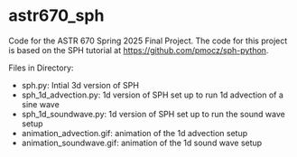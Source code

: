 # astr670_sph
Code for the ASTR 670 Spring 2025 Final Project. The code for this project is based
on the SPH tutorial at https://github.com/pmocz/sph-python. 

Files in Directory:
- sph.py: Intial 3d version of SPH
- sph_1d_advection.py: 1d version of SPH set up to run 1d advection of a sine wave
- sph_1d_soundwave.py: 1d version of SPH set up to run the sound wave setup
- animation_advection.gif: animation of the 1d advection setup
- animation_soundwave.gif: animation of the 1d sound wave setup
